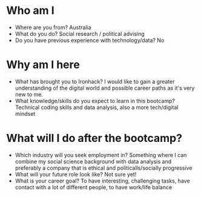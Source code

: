 # Who am I

* Where are you from? Australia
* What do you do? Social research / political advising
* Do you have previous experience with technology/data? No

# Why am I here

* What has brought you to Ironhack? I would like to gain a greater understanding of the digital world and possible career paths as it's very new to me. 
* What knowledge/skills do you expect to learn in this bootcamp? Technical coding skills and data analysis, also a more tech/digital mindset

# What will I do after the bootcamp?

* Which industry will you seek employment in? Something where I can combine my social science background with data analysis and preferably a company that is ethical and politicalls/socially progressive
* What will your future role look like? Not sure yet!
* What is your career goal? To have interesting, challenging tasks, have contact with a lot of different people, to have work/life balance
